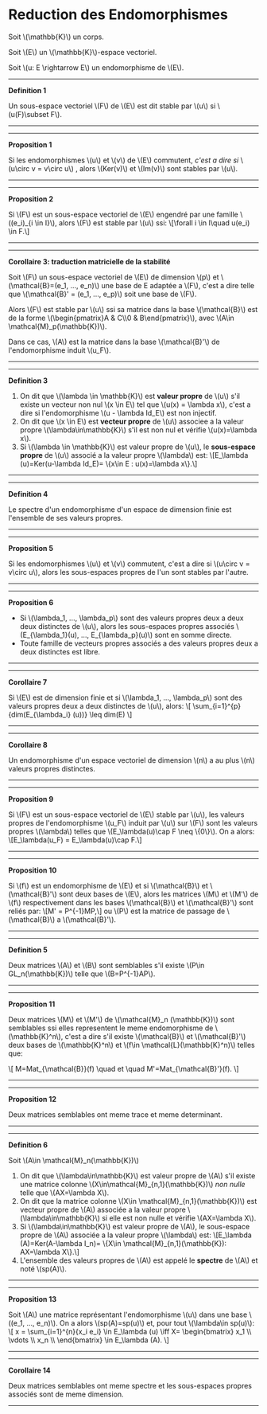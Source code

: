 # Reduction des Endomorphismes

<!-- <details> -->
<!-- <summary>**Cours**</summary> -->

Soit \\(\mathbb{K}\\) un corps.

Soit \\(E\\) un \\(\mathbb{K}\\)-espace vectoriel.

Soit \\(u: E \rightarrow E\\) un endomorphisme de \\(E\\).


---
**Definition 1** 

Un sous-espace vectoriel \\(F\\) de \\(E\\) est dit stable par \\(u\\) si
 \\(u(F)\subset F\\). 

---

---
**Proposition 1** 

Si les endomorphismes \\(u\\) et \\(v\\) de \\(E\\) commutent,
 *c'est a dire si* \\(u\circ v = v\circ u\\)
, alors \\(Ker(v)\\) et \\(Im(v)\\) sont stables par \\(u\\).

---


---
**Proposition 2** 

Si \\(F\\) est un sous-espace vectoriel de \\(E\\) 
engendré par une famille \\((e_i)_{i \in I}\\),
alors \\(F\\) est stable par \\(u\\) ssi:
\\[\forall i \in I\quad u(e_i) \in F.\\]

---


---
**Corollaire 3: traduction matricielle de la stabilité** 

Soit \\(F\\) un sous-espace vectoriel de \\(E\\) de dimension \\(p\\) et
\\(\mathcal{B}=(e_1, ..., e_n)\\)
une base de E adaptée a \\(F\\), c'est a dire telle que 
\\(\mathcal{B}' = (e_1, ..., e_p)\\) soit une 
base de \\(F\\).

Alors \\(F\\) est stable par \\(u\\) ssi sa matrice dans la base
\\(\mathcal{B}\\) est de la forme
\\(\begin{pmatrix}A & C\\\\0 & B\end{pmatrix}\\), 
avec \\(A\in \mathcal{M}_p(\mathbb{K})\\).

Dans ce cas, \\(A\\) est la matrice dans la base 
\\(\mathcal{B}'\\) de l'endomorphisme induit \\(u_F\\).

---


---
**Definition 3** 

1. On dit que \\(\lambda \in \mathbb{K}\\) est **valeur propre**
   de \\(u\\) s'il existe un vecteur non nul \\(x \in E\\) tel que
   \\(u(x) = \lambda x\\), c'est a dire si l'endomorphisme 
   \\(u - \lambda Id_E\\) est non injectif.
2. On dit que \\(x \in E\\) est **vecteur propre**
   de \\(u\\) associee a la valeur propre \\(\lambda\in\mathbb{K}\\) 
   s'il est non nul et vérifie \\(u(x)=\lambda x\\).
3. Si \\(\lambda \in \mathbb{K}\\) est valeur propre de \\(u\\), 
   le **sous-espace propre** de \\(u\\) associé a la valeur propre \\(\lambda\\)
   est: \\[E_\lambda (u)=Ker(u-\lambda Id_E)=
   \\{x\in E : u(x)=\lambda x\\}.\\]

---

---
**Definition 4** 

Le spectre d'un endomorphisme d'un espace de dimension finie
est l'ensemble de ses valeurs propres.

---

---
**Proposition 5**

Si les endomorphismes \\(u\\) et \\(v\\) commutent, 
c'est a dire si \\(u\circ v = v\circ u\\), alors les sous-espaces propres
de l'un sont stables par l'autre.

---

---
**Proposition 6**

- Si \\(\lambda_1, ..., \lambda_p\\) sont des valeurs propres deux a deux
  deux distinctes de \\(u\\), alors les sous-espaces propres associés 
  \\(E_{\lambda_1}(u), ..., E_{\lambda_p}(u)\\) sont en somme directe.
- Toute famille de vecteurs propres associés a des valeurs propres deux a deux 
  distinctes est libre.

---

---
**Corollaire 7**

Si \\(E\\) est de dimension finie et si \\(\lambda_1, ..., \lambda_p\\) sont
des valeurs propres deux a deux distinctes de \\(u\\), alors:
\\[
    \sum_{i=1}^{p}{dim(E_{\lambda_i} (u))} \leq dim(E)
\\]

---

---
**Corollaire 8**

Un endomorphisme d'un espace vectoriel de dimension \\(n\\) a au plus \\(n\\)
valeurs propres distinctes.

---

---
**Proposition 9**

Si \\(F\\) est un sous-espace vectoriel de \\(E\\) stable par \\(u\\),
les valeurs propres de l'endomorphisme \\(u_F\\) induit par \\(u\\) sur \\(F\\)
sont les valeurs propres \\(\lambda\\) telles que 
\\(E_\lambda(u)\cap F \neq \\{0\\}\\). On a alors: 
\\[E_\lambda(u_F) = E_\lambda(u)\cap F.\\]

---

---
**Proposition 10**

Si \\(f\\) est un endomorphisme de \\(E\\) et si \\(\mathcal{B}\\) et 
\\(\mathcal{B}'\\) sont deux bases de \\(E\\), alors les matrices \\(M\\) et
\\(M'\\) de \\(f\\) respectivement dans les bases \\(\mathcal{B}\\) et 
\\(\mathcal{B}'\\) sont reliés par: \\[M' = P^{-1}MP,\\]
ou \\(P\\) est la matrice de passage de \\(\mathcal{B}\\) a \\(\mathcal{B}'\\).

---


---
**Definition 5**

Deux matrices \\(A\\) et \\(B\\) sont semblables s'il existe 
\\(P\in GL_n(\mathbb{K})\\) telle que \\(B=P^{-1}AP\\).

---

---
**Proposition 11**


Deux matrices 
\\(M\\) et \\(M'\\) 
de \\(\mathcal{M}_n (\mathbb{K})\\) sont
semblables ssi elles representent le meme endomorphisme de 
\\(\mathbb{K}^n\\),
c'est a dire s'il existe \\(\mathcal{B}\\) et \\(\mathcal{B}'\\) deux
bases de \\(\mathbb{K}^n\\) et \\(f\in \mathcal{L}(\mathbb{K}^n)\\) telles que:

\\[
    M=Mat_{\mathcal{B}}(f) \quad et \quad M'=Mat_{\mathcal{B}'}(f).
\\]

---

---
**Proposition 12**

Deux matrices semblables ont meme trace et meme determinant.

---


---
**Definition 6**

Soit \\(A\in \mathcal{M}_n(\mathbb{K})\\)

1. On dit que \\(\lambda\in\mathbb{K}\\) est valeur propre de \\(A\\) s'il
   existe une matrice colonne \\(X\in\mathcal{M}_{n,1}(\mathbb{K})\\) 
   *non nulle* telle que \\(AX=\lambda X\\).
2. On dit que la matrice colonne \\(X\in \mathcal{M}_{n,1}(\mathbb{K})\\) est
   vecteur propre de \\(A\\) associée a la valeur propre
   \\(\lambda\in\mathbb{K}\\) si elle est non nulle et vérifie \\(AX=\lambda X\\).
3. Si \\(\lambda\in\mathbb{K}\\) est valeur propre de \\(A\\), le sous-espace 
   propre de \\(A\\) associée a la valeur propre \\(\lambda\\) est:
   \\[E_\lambda (A)=Ker(A-\lambda I_n)=
   \\{X\in \mathcal{M}_{n,1}(\mathbb{K}): AX=\lambda X\\}.\\]
4. L'ensemble des valeurs propres de \\(A\\) est appelé le **spectre** de \\(A\\)
   et noté \\(sp(A)\\).

---

---
**Proposition 13**

Soit \\(A\\) une matrice représentant l'endomorphisme \\(u\\) dans une base 
\\((e_1, ..., e_n)\\). On a alors \\(sp(A)=sp(u)\\) et, pour tout
\\(\lambda\in sp(u)\\):
\\[
    x = \sum_{i=1}^{n}{x_i e_i} \in E_\lambda (u) \iff X=
    \begin{bmatrix}
    x_1 \\\\
    \vdots \\\\
    x_n \\\\
    \end{bmatrix}
    \in E_\lambda (A).
\\]

---

---
**Corollaire 14**

Deux matrices semblables ont meme spectre et les sous-espaces propres 
associés sont de meme dimension.

---

<!-- </details> -->